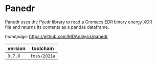 # Panedr

Panedr uses the Pyedr library to read a Gromacs EDR binary energy XDR file and returns its contents as a pandas dataframe.

*homepage*: <https://github.com/MDAnalysis/panedr>

version | toolchain
--------|----------
``0.7.0`` | ``foss/2021a``

